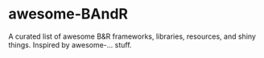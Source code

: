 # awesome-BAndR
A curated list of awesome B&amp;R  frameworks, libraries, resources, and shiny things. Inspired by awesome-... stuff.
